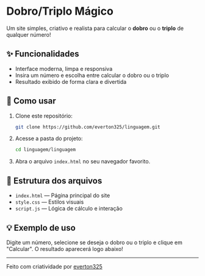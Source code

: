 # Dobro/Triplo Mágico

Um site simples, criativo e realista para calcular o **dobro** ou o **triplo** de qualquer número!

## ✨ Funcionalidades
- Interface moderna, limpa e responsiva
- Insira um número e escolha entre calcular o dobro ou o triplo
- Resultado exibido de forma clara e divertida

## 🚀 Como usar
1. Clone este repositório:
   ```bash
   git clone https://github.com/everton325/linguagem.git
   ```
2. Acesse a pasta do projeto:
   ```bash
   cd linguagem/linguagem
   ```
3. Abra o arquivo `index.html` no seu navegador favorito.

## 📁 Estrutura dos arquivos
- `index.html` — Página principal do site
- `style.css` — Estilos visuais
- `script.js` — Lógica de cálculo e interação

## 💡 Exemplo de uso
Digite um número, selecione se deseja o dobro ou o triplo e clique em "Calcular". O resultado aparecerá logo abaixo!

---

Feito com criatividade por [everton325](https://github.com/everton325) 